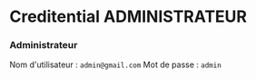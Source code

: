 # **Creditential ADMINISTRATEUR**

### Administrateur
Nom d'utilisateur : `admin@gmail.com`
Mot de passe : `admin`